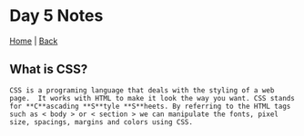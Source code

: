 # Day 5  Notes

[Home](/README.md) | [Back](/102-main/102TableofContents.md)

## What is CSS?

	CSS is a programing language that deals with the styling of a web page.  It works with HTML to make it look the way you want. CSS stands for **C**ascading **S**tyle **S**heets. By referring to the HTML tags such as < body > or < section > we can manipulate the fonts, pixel size, spacings, margins and colors using CSS. 

